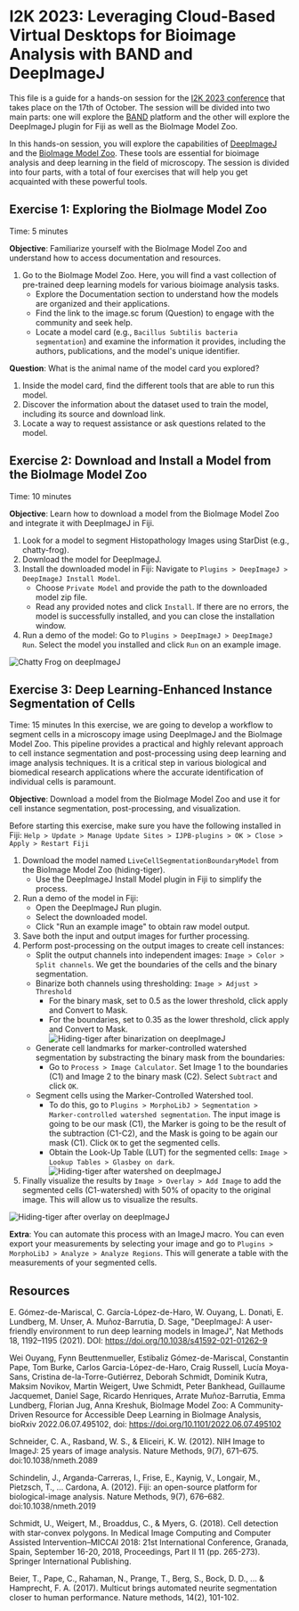 # I2K 2023: Leveraging Cloud-Based Virtual Desktops for Bioimage Analysis with BAND and DeepImageJ
This file is a guide for a hands-on session for the [I2K 2023 conference](https://www.i2kconference.org/workshops) that takes place on the 17th of October. The session will be divided into two main parts: one will explore the [BAND](https://band.embl.de/#/eosc-landingpage) platform and the other will explore the DeepImageJ plugin for Fiji as well as the BioImage Model Zoo.

In this hands-on session, you will explore the capabilities of [DeepImageJ](https://deepimagej.github.io) and the [BioImage Model Zoo](https://bioimage.io/#/). These tools are essential for bioimage analysis and deep learning in the field of microscopy. The session is divided into four parts, with a total of four exercises that will help you get acquainted with these powerful tools.


## Exercise 1: Exploring the BioImage Model Zoo
Time: 5 minutes

**Objective**: Familiarize yourself with the BioImage Model Zoo and understand how to access documentation and resources.

1. Go to the BioImage Model Zoo. Here, you will find a vast collection of pre-trained deep learning models for various bioimage analysis tasks.
    * Explore the Documentation section to understand how the models are organized and their applications.
    * Find the link to the image.sc forum (Question) to engage with the community and seek help.
    * Locate a model card (e.g., `Bacillus Subtilis bacteria segmentation`) and examine the information it provides, including the authors, publications, and the model's unique identifier.

**Question**: What is the animal name of the model card you explored?

1. Inside the model card, find the different tools that are able to run this model.
2. Discover the information about the dataset used to train the model, including its source and download link.
3. Locate a way to request assistance or ask questions related to the model.

## Exercise 2: Download and Install a Model from the BioImage Model Zoo
Time: 10 minutes

**Objective**: Learn how to download a model from the BioImage Model Zoo and integrate it with DeepImageJ in Fiji.

1. Look for a model to segment Histopathology Images using StarDist (e.g., chatty-frog).
2. Download the model for DeepImageJ.
3. Install the downloaded model in Fiji: Navigate to `Plugins > DeepImageJ > DeepImageJ Install Model`.
    * Choose `Private Model` and provide the path to the downloaded model zip file.
    * Read any provided notes and click `Install`. If there are no errors, the model is successfully installed, and you can close the installation window.
4. Run a demo of the model: Go to `Plugins > DeepImageJ > DeepImageJ Run`. Select the model you installed and click `Run` on an example image.

![Chatty Frog on deepImageJ](figures\chatty-frog.png)

## Exercise 3: Deep Learning-Enhanced Instance Segmentation of Cells
Time: 15 minutes
In this exercise, we are going to develop a workflow to segment cells in a microscopy image using DeepImageJ and the BioImage Model Zoo. This pipeline provides a practical and highly relevant approach to cell instance segmentation and post-processing using deep learning and image analysis techniques. It is a critical step in various biological and biomedical research applications where the accurate identification of individual cells is paramount.

**Objective**: Download a model from the BioImage Model Zoo and use it for cell instance segmentation, post-processing, and visualization.

Before starting this exercise, make sure you have the following installed in Fiji:
`Help > Update > Manage Update Sites > IJPB-plugins > OK > Close > Apply > Restart Fiji`

1. Download the model named `LiveCellSegmentationBoundaryModel` from the BioImage Model Zoo (hiding-tiger).
    * Use the DeepImageJ Install Model plugin in Fiji to simplify the process.
2. Run a demo of the model in Fiji:
    * Open the DeepImageJ Run plugin.
    * Select the downloaded model.
    * Click "Run an example image" to obtain raw model output.
3. Save both the input and output images for further processing.
4. Perform post-processing on the output images to create cell instances:
    * Split the output channels into independent images: `Image > Color > Split channels`. We get the boundaries of the cells and the binary segmentation.
    * Binarize both channels using thresholding: `Image > Adjust > Threshold`
        * For the binary mask, set to 0.5 as the lower threshold, click apply and Convert to Mask.
        * For the boundaries, set to 0.35 as the lower threshold, click apply and Convert to Mask.
![Hiding-tiger after binarization on deepImageJ](figures\hiding-tiger-01.png)
    * Generate cell landmarks for marker-controlled watershed segmentation by substracting the binary mask from the boundaries: 
        * Go to `Process > Image Calculator`. Set Image 1 to the boundaries (C1) and Image 2 to the binary mask (C2). Select `Subtract` and click `OK`.
    * Segment cells using the Marker-Controlled Watershed tool.
        * To do this, go to `Plugins > MorphoLibJ > Segmentation > Marker-controlled watershed segmentation`. The input image is going to be our mask (C1), the Marker is going to be the result of the subtraction (C1-C2), and the Mask is going to be again our mask (C1). Click `OK` to get the segmented cells.
        * Obtain the Look-Up Table (LUT) for the segmented cells: `Image > Lookup Tables > Glasbey on dark`.
![Hiding-tiger after watershed on deepImageJ](figures\hiding-tiger-02.png)
5. Finally visualize the results by `Image > Overlay > Add Image` to add the segmented cells (C1-watershed) with 50% of opacity to the original image. This will allow us to visualize the results.

![Hiding-tiger after overlay on deepImageJ](figures\hiding-tiger-03.png)

**Extra**: You can automate this process with an ImageJ macro. You can even export your measurements by selecting your image and go to `Plugins > MorphoLibJ > Analyze > Analyze Regions`. This will generate a table with the measurements of your segmented cells.

## Resources
E. Gómez-de-Mariscal, C. García-López-de-Haro, W. Ouyang, L. Donati, E. Lundberg, M. Unser, A. Muñoz-Barrutia, D. Sage, "DeepImageJ: A user-friendly environment to run deep learning models in ImageJ", Nat Methods 18, 1192–1195 (2021). DOI: https://doi.org/10.1038/s41592-021-01262-9

Wei Ouyang, Fynn Beuttenmueller, Estibaliz Gómez-de-Mariscal, Constantin Pape, Tom Burke, Carlos Garcia-López-de-Haro, Craig Russell, Lucía Moya-Sans, Cristina de-la-Torre-Gutiérrez, Deborah Schmidt, Dominik Kutra, Maksim Novikov, Martin Weigert, Uwe Schmidt, Peter Bankhead, Guillaume Jacquemet, Daniel Sage, Ricardo Henriques, Arrate Muñoz-Barrutia, Emma Lundberg, Florian Jug, Anna Kreshuk, BioImage Model Zoo: A Community-Driven Resource for Accessible Deep Learning in BioImage Analysis, bioRxiv 2022.06.07.495102, doi: https://doi.org/10.1101/2022.06.07.495102

Schneider, C. A., Rasband, W. S., & Eliceiri, K. W. (2012). NIH Image to ImageJ: 25 years of image analysis. Nature Methods, 9(7), 671–675. doi:10.1038/nmeth.2089

Schindelin, J., Arganda-Carreras, I., Frise, E., Kaynig, V., Longair, M., Pietzsch, T., … Cardona, A. (2012). Fiji: an open-source platform for biological-image analysis. Nature Methods, 9(7), 676–682. doi:10.1038/nmeth.2019

Schmidt, U., Weigert, M., Broaddus, C., & Myers, G. (2018). Cell detection with star-convex polygons. In Medical Image Computing and Computer Assisted Intervention–MICCAI 2018: 21st International Conference, Granada, Spain, September 16-20, 2018, Proceedings, Part II 11 (pp. 265-273). Springer International Publishing.

Beier, T., Pape, C., Rahaman, N., Prange, T., Berg, S., Bock, D. D., ... & Hamprecht, F. A. (2017). Multicut brings automated neurite segmentation closer to human performance. Nature methods, 14(2), 101-102.

